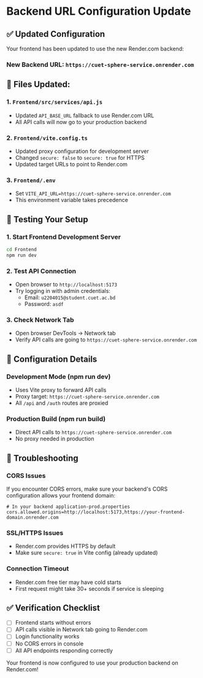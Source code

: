 # Backend URL Configuration Update

## ✅ **Updated Configuration**

Your frontend has been updated to use the new Render.com backend:

### **New Backend URL:** `https://cuet-sphere-service.onrender.com`

## 🔧 **Files Updated:**

### 1. **`Frontend/src/services/api.js`**
- Updated `API_BASE_URL` fallback to use Render.com URL
- All API calls will now go to your production backend

### 2. **`Frontend/vite.config.ts`**
- Updated proxy configuration for development server
- Changed `secure: false` to `secure: true` for HTTPS
- Updated target URLs to point to Render.com

### 3. **`Frontend/.env`**
- Set `VITE_API_URL=https://cuet-sphere-service.onrender.com`
- This environment variable takes precedence

## 🚀 **Testing Your Setup**

### 1. **Start Frontend Development Server**
```bash
cd Frontend
npm run dev
```

### 2. **Test API Connection**
- Open browser to `http://localhost:5173`
- Try logging in with admin credentials:
  - Email: `u2204015@student.cuet.ac.bd`
  - Password: `asdf`

### 3. **Check Network Tab**
- Open browser DevTools → Network tab
- Verify API calls are going to `https://cuet-sphere-service.onrender.com`

## 🔄 **Configuration Details**

### **Development Mode (npm run dev)**
- Uses Vite proxy to forward API calls
- Proxy target: `https://cuet-sphere-service.onrender.com`
- All `/api` and `/auth` routes are proxied

### **Production Build (npm run build)**
- Direct API calls to `https://cuet-sphere-service.onrender.com`
- No proxy needed in production

## 🐛 **Troubleshooting**

### **CORS Issues**
If you encounter CORS errors, make sure your backend's CORS configuration allows your frontend domain:

```properties
# In your backend application-prod.properties
cors.allowed.origins=http://localhost:5173,https://your-frontend-domain.onrender.com
```

### **SSL/HTTPS Issues**
- Render.com provides HTTPS by default
- Make sure `secure: true` in Vite config (already updated)

### **Connection Timeout**
- Render.com free tier may have cold starts
- First request might take 30+ seconds if service is sleeping

## ✅ **Verification Checklist**

- [ ] Frontend starts without errors
- [ ] API calls visible in Network tab going to Render.com
- [ ] Login functionality works
- [ ] No CORS errors in console
- [ ] All API endpoints responding correctly

Your frontend is now configured to use your production backend on Render.com!